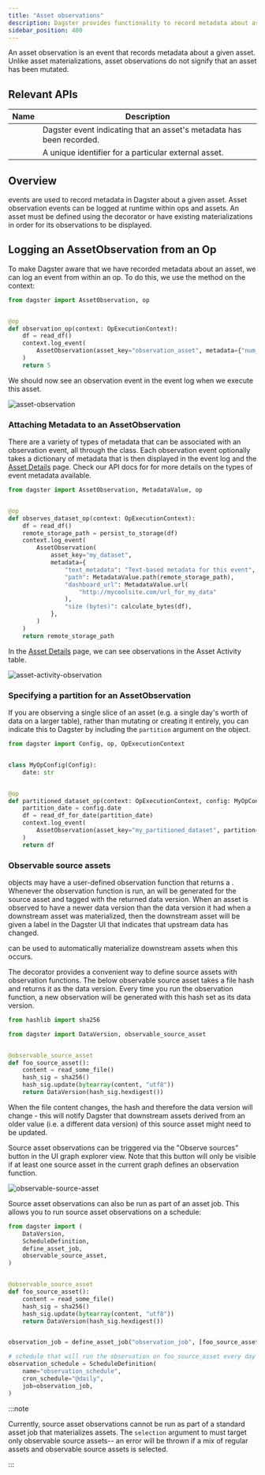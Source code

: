 ```yaml
---
title: "Asset observations"
description: Dagster provides functionality to record metadata about assets.
sidebar_position: 400
---
```


An asset observation is an event that records metadata about a given asset. Unlike asset materializations, asset observations do not signify that an asset has been mutated.

## Relevant APIs

| Name                                   | Description                                                          |
| -------------------------------------- | -------------------------------------------------------------------- |
| <PyObject section="assets" module="dagster" object="AssetObservation" /> | Dagster event indicating that an asset's metadata has been recorded. |
| <PyObject section="assets" module="dagster" object="AssetKey" />         | A unique identifier for a particular external asset.                 |

## Overview

<PyObject section="assets" module="dagster" object="AssetObservation" /> events are used to record metadata in Dagster
about a given asset. Asset observation events can be logged at runtime within ops and assets. An asset must be defined using the <PyObject section="assets" module="dagster" object="asset" decorator /> decorator or have existing materializations in order for its observations to be displayed.

## Logging an AssetObservation from an Op

To make Dagster aware that we have recorded metadata about an asset, we can log an <PyObject object="AssetObservation" /> event from within an op. To do this, we use the method <PyObject object="OpExecutionContext" method="log_event" /> on the context:

```python file=/concepts/assets/observations.py startafter=start_observation_asset_marker_0 endbefore=end_observation_asset_marker_0
from dagster import AssetObservation, op


@op
def observation_op(context: OpExecutionContext):
    df = read_df()
    context.log_event(
        AssetObservation(asset_key="observation_asset", metadata={"num_rows": len(df)})
    )
    return 5
```

We should now see an observation event in the event log when we execute this asset.

<Image
alt="asset-observation"
src="/images/concepts/assets/observation.png"
width={1417}
height={917}
/>

### Attaching Metadata to an AssetObservation

There are a variety of types of metadata that can be associated with an observation event, all through the <PyObject object="MetadataValue" /> class. Each observation event optionally takes a dictionary of metadata that is then displayed in the event log and the [Asset Details](/concepts/webserver/ui#asset-details) page. Check our API docs for <PyObject object="MetadataValue" /> for more details on the types of event metadata available.

```python file=concepts/assets/observations.py startafter=start_observation_asset_marker_2 endbefore=end_observation_asset_marker_2
from dagster import AssetObservation, MetadataValue, op


@op
def observes_dataset_op(context: OpExecutionContext):
    df = read_df()
    remote_storage_path = persist_to_storage(df)
    context.log_event(
        AssetObservation(
            asset_key="my_dataset",
            metadata={
                "text_metadata": "Text-based metadata for this event",
                "path": MetadataValue.path(remote_storage_path),
                "dashboard_url": MetadataValue.url(
                    "http://mycoolsite.com/url_for_my_data"
                ),
                "size (bytes)": calculate_bytes(df),
            },
        )
    )
    return remote_storage_path
```

In the [Asset Details](/concepts/webserver/ui#asset-details) page, we can see observations in the Asset Activity table.

<Image
alt="asset-activity-observation"
src="/images/concepts/assets/asset-activity-observation.png"
width={1758}
height={1146}
/>

### Specifying a partition for an AssetObservation

If you are observing a single slice of an asset (e.g. a single day's worth of data on a larger table), rather than mutating or creating it entirely, you can indicate this to Dagster by including the `partition` argument on the object.

```python file=/concepts/assets/observations.py startafter=start_partitioned_asset_observation endbefore=end_partitioned_asset_observation
from dagster import Config, op, OpExecutionContext


class MyOpConfig(Config):
    date: str


@op
def partitioned_dataset_op(context: OpExecutionContext, config: MyOpConfig):
    partition_date = config.date
    df = read_df_for_date(partition_date)
    context.log_event(
        AssetObservation(asset_key="my_partitioned_dataset", partition=partition_date)
    )
    return df
```

### Observable source assets

<PyObject object="SourceAsset" /> objects may have a user-defined observation function
that returns a <PyObject object="DataVersion" />. Whenever the observation
function is run, an <PyObject object="AssetObservation" /> will be generated for
the source asset and tagged with the returned data version. When an asset is
observed to have a newer data version than the data version it had when a
downstream asset was materialized, then the downstream asset will be given a
label in the Dagster UI that indicates that upstream data has changed.

<PyObject object="AutomationCondition" pluralize /> can be used to automatically
materialize downstream assets when this occurs.

The <PyObject object="observable_source_asset" /> decorator provides a convenient way to define source assets with observation functions. The below observable source asset takes a file hash and returns it as the data version. Every time you run the observation function, a new observation will be generated with this hash set as its data version.

```python file=/concepts/assets/observable_source_assets.py startafter=start_plain endbefore=end_plain
from hashlib import sha256

from dagster import DataVersion, observable_source_asset


@observable_source_asset
def foo_source_asset():
    content = read_some_file()
    hash_sig = sha256()
    hash_sig.update(bytearray(content, "utf8"))
    return DataVersion(hash_sig.hexdigest())
```

When the file content changes, the hash and therefore the data version will change - this will notify Dagster that downstream assets derived from an older value (i.e. a different data version) of this source asset might need to be updated.

Source asset observations can be triggered via the "Observe sources" button in the UI graph explorer view. Note that this button will only be visible if at least one source asset in the current graph defines an observation function.

<Image
alt="observable-source-asset"
src="/images/concepts/assets/observe-sources.png"
width={1768}
height={1282}
/>

Source asset observations can also be run as part of an asset job. This allows you to run source asset observations on a schedule:

```python file=/concepts/assets/observable_source_assets.py startafter=start_schedule endbefore=end_schedule
from dagster import (
    DataVersion,
    ScheduleDefinition,
    define_asset_job,
    observable_source_asset,
)


@observable_source_asset
def foo_source_asset():
    content = read_some_file()
    hash_sig = sha256()
    hash_sig.update(bytearray(content, "utf8"))
    return DataVersion(hash_sig.hexdigest())


observation_job = define_asset_job("observation_job", [foo_source_asset])

# schedule that will run the observation on foo_source_asset every day
observation_schedule = ScheduleDefinition(
    name="observation_schedule",
    cron_schedule="@daily",
    job=observation_job,
)
```

:::note

Currently, source asset observations cannot be run as part of a standard asset job that materializes assets. The `selection` argument to <PyObject object="define_asset_job" /> must target only observable source assets-- an error will be thrown if a mix of regular assets and observable source assets is selected.

:::
